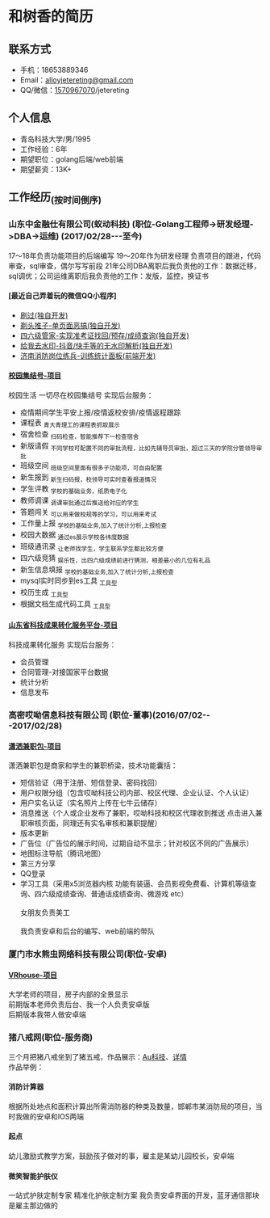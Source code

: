 和树香的简历
====

联系方式
----
* 手机：18653889346
* Email：alloyjetereting@gmail.com
* QQ/微信：[1570967070](mqqwpa://im/chat?chat_type=wpa&uin=1570967070)/jetereting


个人信息
----
* 青岛科技大学/男/1995
* 工作经验：6年
* 期望职位：golang后端/web前端
* 期望薪资：13K+


工作经历<sub>(按时间倒序)</sub>
----
### 山东中金融仕有限公司(蚁动科技) (职位-Golang工程师->研发经理->DBA->运维) (2017/02/28---至今)
17～18年负责功能项目的后端编写
19～20年作为研发经理 负责项目的跟进，代码审查，sql审查，偶尔写写前段
21年公司DBA离职后我负责他的工作：数据迁移，sql调优；公司运维离职后我负责他的工作：发版，监控，换证书

#### [最近自己弄着玩的微信QQ小程序]
* [刷过(独自开发)](https://qiniu.kuailaishuati.com/admin/questionBankCode.jpg)
* [剃头推子-单页面恶搞(独自开发)](https://user-images.githubusercontent.com/7202516/66696219-965b7280-ecfc-11e9-9f4e-dc312afbe7ab.jpg)
* [四六级管家-实现准考证找回/预存/成绩查询(独自开发)](https://user-images.githubusercontent.com/7202516/66696220-965b7280-ecfc-11e9-8b09-171dd4700c5a.jpg)
* [给我去水印-抖音/快手等的无水印解析(独自开发)](https://user-images.githubusercontent.com/3080820/68095428-83475700-fee4-11e9-80f5-f985d516baaf.jpg)
* [济南消防岗位练兵-训练统计面板(前端开发)](https://user-images.githubusercontent.com/11585188/78337687-f3f1bd00-75c3-11ea-8c4e-a88ed63c4dcb.png)

#### [校园集结号-项目](http://www.antlinker.com/index.html)
校园生活 一切尽在校园集结号 实现后台服务：
* 疫情期间学生平安上报/疫情返校安排/疫情返程跟踪
* 课程表 <sub>青大青理工的课程表抓取展示</sub>
* 宿舍检查 <sub>扫码检查，智能推荐下一检查宿舍</sub>
* 新版请假 <sub>不同学校可配置不同的审批流程，比如先辅导员审批，超过三天的学院分管领导审批</sub>
* 班级空间 <sub>班级空间里面有很多子功能项，可自由配置</sub>
* 新生报到 <sub>新生扫码报，校领导可实时查看报道情况</sub>
* 学生评教 <sub>学校的基础业务，纸质电子化</sub>
* 教师调课 <sub>调课审批通过后推送给对应的学生</sub>
* 答题闯关 <sub>可以用来做校规等的学习，可以用来考试</sub>
* 工作量上报 <sub>学校的基础业务,加入了统计分析,上报检查</sub>
* 校园大数据 <sub>通过es展示学校各纬度数据</sub>
* 班级通讯录 <sub>让老师找学生，学生联系学生都比较方便</sub>
* 四六级竞猜 <sub>娱乐性，出四六级成绩前进行猜测，相差最小的几位有礼品</sub>
* 新生信息填报 <sub>学校的基础业务,加入了统计分析,上报检查</sub>
* mysql实时同步到es工具 <sub>工具型</sub>
* 校历生成 <sub>工具型</sub>
* 根据文档生成代码工具 <sub>工具型</sub>
#### [山东省科技成果转化服务平台-项目](http://www.sdjssc.com/)
科技成果转化服务 实现后台服务：
* 会员管理
* 合同管理-对接国家平台数据
* 统计分析
* 信息发布


### 高密哎呦信息科技有限公司 (职位-董事)(2016/07/02---2017/02/28)
#### [潇洒兼职包-项目](https://a.app.qq.com/o/simple.jsp?pkgname=us.eiyou.schoolparttime)
潇洒兼职包是商家和学生的兼职桥梁，技术功能囊括：
* 短信验证（用于注册、短信登录、密码找回）
* 用户权限分组（包含哎呦科技公司内部、校区代理、企业认证、个人认证）
* 用户实名认证（实名照片上传在七牛云储存）
* 消息推送（个人或企业发布了兼职，哎呦科技和校区代理收到推送 点击进入兼职审核页面，同理还有实名审核和兼职提醒）
* 版本更新
* 广告位（广告位的展示时间，过期自动不显示；针对校区不同的广告展示）
* 地图标注导航（腾讯地图）
* 第三方分享 
* QQ登录
* 学习工具（采用x5浏览器内核 功能有装逼、会员影视免费看、计算机等级查询、四六级成绩查询、普通话成绩查询、微游戏 etc）
<br><br>女朋友负责美工
<br><br>我负责安卓和后台的编写、web前端的带队


### 厦门市水熊虫网络科技有限公司(职位-安卓)
#### [VRhouse-项目](https://android.myapp.com/myapp/detail.htm?apkName=us.eiyou.demo_camera)
大学老师的项目，房子内部的全景显示
<br>前期版本老师负责后台、我一个人负责安卓版
<br>后期版本我带人做安卓端

### 猪八戒网(职位-服务商)
三个月把猪八戒坐到了猪五戒，作品展示：[Au科技](https://dev.xiaoyuanjijiehao.com:10010/attach/info/2cd120fc-ed3f-4c15-96bf-4bc520684b02/Au%E7%A7%91%E6%8A%80.jpg)、[详情](https://dev.xiaoyuanjijiehao.com:10010/attach/info/f94b5959-3044-47ae-acec-36b3132c0a05/%E9%A1%B9%E7%9B%AE%E5%B1%95%E7%A4%BA.jpg)
<br>作品举例：
#### 消防计算器
根据所处地点和面积计算出所需消防器的种类及数量，邯郸市某消防局的项目，当时我做的安卓和IOS两端
#### 起点
幼儿激励式教学方案，鼓励孩子做对的事，雇主是某幼儿园校长，安卓端
#### 微笑智能护肤仪
一站式护肤定制专家 精准化护肤定制方案 我负责安卓界面的开发，蓝牙通信那块是雇主那边做的


